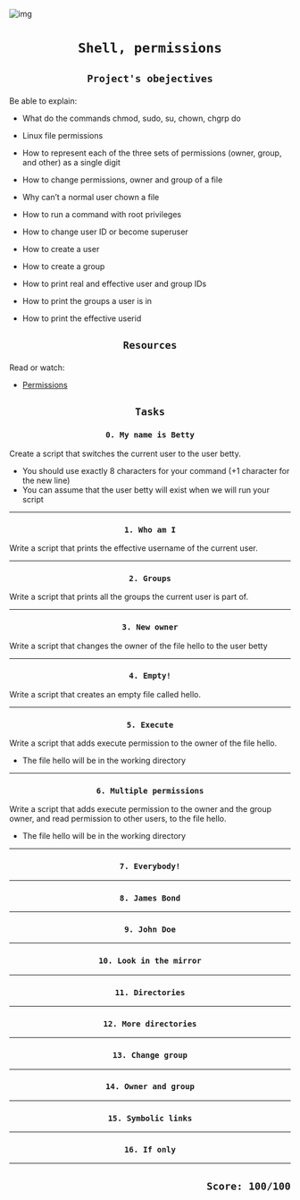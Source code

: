 ![img](http://2.bp.blogspot.com/-TfLl-0Uus0E/VvFlb4YrV1I/AAAAAAAABmo/Zg1CfFww2eI0T0DpMv-wKzNFNsLaAOFeA/s1600/permissions-01.png)

# <p align=center >`Shell, permissions`</p>
## <p align=center> `Project's obejectives` </p>
Be able to explain:
- What do the commands chmod, sudo, su, chown, chgrp do
- Linux file permissions
- How to represent each of the three sets of permissions (owner, group, and other) as a single digit
- How to change permissions, owner and group of a file
- Why can’t a normal user chown a file
- How to run a command with root privileges
- How to change user ID or become superuser

- How to create a user
- How to create a group
- How to print real and effective user and group IDs
- How to print the groups a user is in
- How to print the effective userid

## <p align=center >`Resources`</p>
Read or watch:
- [Permissions](https://intranet.hbtn.io/rltoken/UL7cEzRpzknNKTQ-3-zH2w)

## <p align=center>`Tasks`</p>
### <p align=center>`0. My name is Betty`</p>
Create a script that switches the current user to the user betty.

- You should use exactly 8 characters for your command (+1 character for the new line)
- You can assume that the user betty will exist when we will run your script
-------------------------------------------------
### <p align=center>`1. Who am I`</p>
Write a script that prints the effective username of the current user.

-----------------------------------------------
### <p align=center>`2. Groups`</p>
Write a script that prints all the groups the current user is part of.

-----------------------------------------------
### <p align=center>`3. New owner`</p>
Write a script that changes the owner of the file hello to the user betty

-----------------------------------------------
### <p align=center>`4. Empty!`</p>
Write a script that creates an empty file called hello.

-----------------------------------------------
### <p align=center>`5. Execute`</p>
Write a script that adds execute permission to the owner of the file hello.

- The file hello will be in the working directory
-----------------------------------------------
### <p align=center>`6. Multiple permissions`</p>
Write a script that adds execute permission to the owner and the group owner, and read permission to other users, to the file hello.

- The file hello will be in the working directory
-----------------------------------------------
### <p align=center>`7. Everybody!`</p>

-----------------------------------------------
### <p align=center>`8. James Bond`</p>

-----------------------------------------------
### <p align=center>`9. John Doe`</p>

-----------------------------------------------
### <p align=center>`10. Look in the mirror`</p>

-----------------------------------------------
### <p align=center>`11. Directories`</p>

-----------------------------------------------
### <p align=center>`12. More directories`</p>

-----------------------------------------------
### <p align=center>`13. Change group`</p>

-----------------------------------------------
### <p align=center>`14. Owner and group`</p>

-----------------------------------------------
### <p align=center>`15. Symbolic links`</p>

-----------------------------------------------
### <p align=center>`16. If only`</p>

-----------------------------------------------
## <p align=right>`Score: 100/100`</p>
